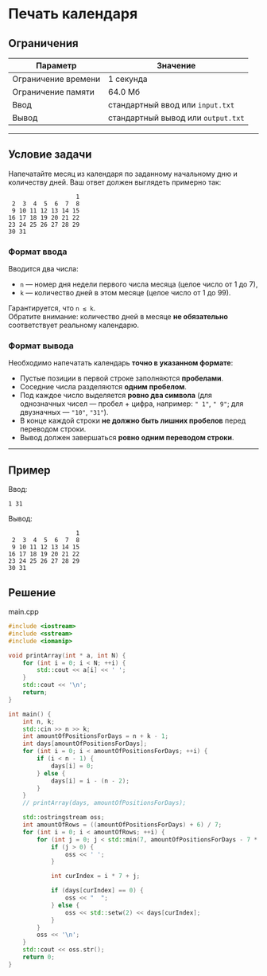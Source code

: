 # Печать календаря

## Ограничения

| Параметр             | Значение            |
|----------------------|---------------------|
| Ограничение времени  | 1 секунда           |
| Ограничение памяти   | 64.0 Мб             |
| Ввод                 | стандартный ввод или `input.txt` |
| Вывод                | стандартный вывод или `output.txt` |

---

## Условие задачи

Напечатайте месяц из календаря по заданному начальному дню и количеству дней. Ваш ответ должен выглядеть примерно так:

```
                   1
 2  3  4  5  6  7  8
 9 10 11 12 13 14 15
16 17 18 19 20 21 22
23 24 25 26 27 28 29
30 31
```

### Формат ввода

Вводится два числа:
- `n` — номер дня недели первого числа месяца (целое число от 1 до 7),
- `k` — количество дней в этом месяце (целое число от 1 до 99).

Гарантируется, что `n ≤ k`.  
Обратите внимание: количество дней в месяце **не обязательно** соответствует реальному календарю.

### Формат вывода

Необходимо напечатать календарь **точно в указанном формате**:

- Пустые позиции в первой строке заполняются **пробелами**.
- Соседние числа разделяются **одним пробелом**.
- Под каждое число выделяется **ровно два символа** (для однозначных чисел — пробел + цифра, например: `" 1"`, `" 9"`; для двузначных — `"10"`, `"31"`).
- В конце каждой строки **не должно быть лишних пробелов** перед переводом строки.
- Вывод должен завершаться **ровно одним переводом строки**.

---

## Пример

Ввод:
```
1 31
```

Вывод:
```
                   1
 2  3  4  5  6  7  8
 9 10 11 12 13 14 15
16 17 18 19 20 21 22
23 24 25 26 27 28 29
30 31
```
## Решение

main.cpp
```cpp
#include <iostream>
#include <sstream>
#include <iomanip>

void printArray(int * a, int N) {
    for (int i = 0; i < N; ++i) {
        std::cout << a[i] << ' ';
    }
    std::cout << '\n';
    return;
}

int main() {
    int n, k;
    std::cin >> n >> k;
    int amountOfPositionsForDays = n + k - 1;
    int days[amountOfPositionsForDays];
    for (int i = 0; i < amountOfPositionsForDays; ++i) {
        if (i < n - 1) {
            days[i] = 0;
        } else {
            days[i] = i - (n - 2);
        }
    }
    // printArray(days, amountOfPositionsForDays);

    std::ostringstream oss;
    int amountOfRows = ((amountOfPositionsForDays) + 6) / 7;
    for (int i = 0; i < amountOfRows; ++i) {
        for (int j = 0; j < std::min(7, amountOfPositionsForDays - 7 * i); ++j) {
            if (j > 0) {
                oss << ' ';
            }

            int curIndex = i * 7 + j;

            if (days[curIndex] == 0) {
                oss << "  ";
            } else {
                oss << std::setw(2) << days[curIndex];
            }
        }
        oss << '\n';
    }
    std::cout << oss.str();
    return 0;
}
```
